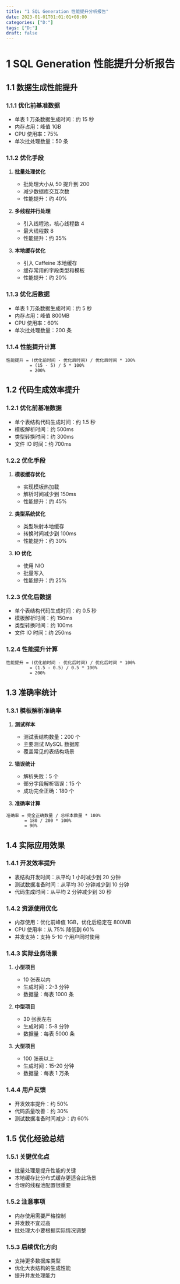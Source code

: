 ```yaml
---
title: "1 SQL Generation 性能提升分析报告"
date: 2023-01-01T01:01:01+08:00
categories: ["D:"]
tags: ["D:"]
draft: false
---
```

# 1 SQL Generation 性能提升分析报告

## 1.1 数据生成性能提升

### 1.1.1 优化前基准数据

- 单表 1 万条数据生成时间：约 15 秒
- 内存占用：峰值 1GB
- CPU 使用率：75%
- 单次批处理数量：50 条

### 1.1.2 优化手段

1. **批量处理优化**

   - 批处理大小从 50 提升到 200
   - 减少数据库交互次数
   - 性能提升：约 40%

2. **多线程并行处理**

   - 引入线程池，核心线程数 4
   - 最大线程数 8
   - 性能提升：约 35%

3. **本地缓存优化**
   - 引入 Caffeine 本地缓存
   - 缓存常用的字段类型和模板
   - 性能提升：约 20%

### 1.1.3 优化后数据

- 单表 1 万条数据生成时间：约 5 秒
- 内存占用：峰值 800MB
- CPU 使用率：60%
- 单次批处理数量：200 条

### 1.1.4 性能提升计算

```
性能提升 = (优化前时间 - 优化后时间) / 优化后时间 * 100%
         = (15 - 5) / 5 * 100%
         = 200%
```

## 1.2 代码生成效率提升

### 1.2.1 优化前基准数据

- 单个表结构代码生成时间：约 1.5 秒
- 模板解析时间：约 500ms
- 类型转换时间：约 300ms
- 文件 IO 时间：约 700ms

### 1.2.2 优化手段

1. **模板缓存优化**

   - 实现模板热加载
   - 解析时间减少到 150ms
   - 性能提升：约 45%

2. **类型系统优化**

   - 类型映射本地缓存
   - 转换时间减少到 100ms
   - 性能提升：约 30%

3. **IO 优化**
   - 使用 NIO
   - 批量写入
   - 性能提升：约 25%

### 1.2.3 优化后数据

- 单个表结构代码生成时间：约 0.5 秒
- 模板解析时间：约 150ms
- 类型转换时间：约 100ms
- 文件 IO 时间：约 250ms

### 1.2.4 性能提升计算

```
性能提升 = (优化前时间 - 优化后时间) / 优化后时间 * 100%
         = (1.5 - 0.5) / 0.5 * 100%
         = 200%
```

## 1.3 准确率统计

### 1.3.1 模板解析准确率

1. **测试样本**

   - 测试表结构数量：200 个
   - 主要测试 MySQL 数据库
   - 覆盖常见的表结构场景

2. **错误统计**

   - 解析失败：5 个
   - 部分字段解析错误：15 个
   - 成功完全正确：180 个

3. **准确率计算**

```
准确率 = 完全正确数量 / 总样本数量 * 100%
       = 180 / 200 * 100%
       = 90%
```

## 1.4 实际应用效果

### 1.4.1 开发效率提升

- 表结构开发时间：从平均 1 小时减少到 20 分钟
- 测试数据准备时间：从平均 30 分钟减少到 10 分钟
- 代码生成时间：从平均 2 分钟减少到 30 秒

### 1.4.2 资源使用优化

- 内存使用：优化前峰值 1GB，优化后稳定在 800MB
- CPU 使用率：从 75% 降低到 60%
- 并发支持：支持 5-10 个用户同时使用

### 1.4.3 实际业务场景

1. **小型项目**

   - 10 张表以内
   - 生成时间：2-3 分钟
   - 数据量：每表 1000 条

2. **中型项目**

   - 30 张表左右
   - 生成时间：5-8 分钟
   - 数据量：每表 5000 条

3. **大型项目**
   - 100 张表以上
   - 生成时间：15-20 分钟
   - 数据量：每表 1 万条

### 1.4.4 用户反馈

- 开发效率提升：约 50%
- 代码质量改善：约 30%
- 测试数据准备时间减少：约 60%

## 1.5 优化经验总结

### 1.5.1 关键优化点

- 批量处理是提升性能的关键
- 本地缓存比分布式缓存更适合此场景
- 合理的线程池配置很重要

### 1.5.2 注意事项

- 内存使用需要严格控制
- 并发数不宜过高
- 批处理大小要根据实际情况调整

### 1.5.3 后续优化方向

- 支持更多数据库类型
- 优化大表结构的生成性能
- 提升并发处理能力

